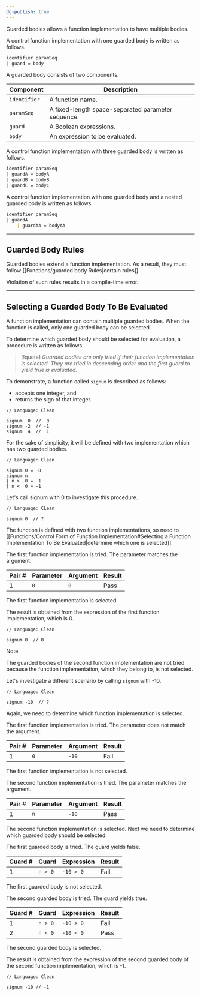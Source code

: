 ```yaml
---
dg-publish: true
---
```


Guarded bodies allows a function implementation to have multiple bodies.

A control function implementation with one guarded body is written as follows.

```markdown
identifier paramSeq
| guard = body
```

A guarded body consists of two components.

| Component    | Description                                        |
| ------------ | -------------------------------------------------- |
| `identifier` | A function name.                                   |
| `paramSeq`   | A fixed-length space-separated parameter sequence. |
| `guard`      | A Boolean expressions.                             |
| `body`       | An expression to be evaluated.                     |

A control function implementation with three guarded body is written as follows.

```markdown
identifier paramSeq
| guardA = bodyA
| guardB = bodyB
| guardC = bodyC
```

A control function implementation with one guarded body and a nested guarded body is written as follows.

```markdown
identifier paramSeq
| guardA
    | guardAA = bodyAA
```

---

## Guarded Body Rules

Guarded bodies extend a function implementation.
As a result, they must follow [[Functions/guarded body Rules|certain rules]].

Violation of such rules results in a compile-time error.

---

## Selecting a Guarded Body To Be Evaluated

A function implementation can contain multiple guarded bodies.
When the function is called, only one guarded body can be selected.

To determine which guarded body should be selected for evaluation, a procedure is written as follows.

> [!quote]
> *Guarded bodies are only tried if their function implementation is selected.*
> *They are tried in descending order and the first guard to yield true is evaluated.*

To demonstrate, a function called `signum` is described as follows:
- accepts one integer, and
- returns the sign of that integer.

```Clean
// Language: Clean

signum  0  //  0
signum -2  // -1
signum  4  //  1
```

For the sake of simplicity, it will be defined with two implementation which has two guarded bodies.

```
// Language: Clean

signum 0 =  0
signum n
| n >  0 =  1
| n <  0 = -1
```

Let's call signum with 0 to investigate this procedure.

```
// Language: CLean

signum 0  // ?
```

The function is defined with two function implementations, so need to  [[Functions/Control Form of Function Implementation#Selecting a Function Implementation To Be Evaluated|determine which one is selected]].

The first function implementation is tried.
The parameter matches the argument.

| Pair # | Parameter | Argument | Result |
| ------ | --------- | -------- | ------ |
| 1      | `0`       | `0`      | Pass   |

The first function implementation is selected.

The result is obtained from the expression of the first function implementation, which is 0.

```Clean
// Language: Clean

signum 0  // 0
```

> [!note]
> The guarded bodies of the second function implementation are not tried because the function implementation, which they belong to, is not selected.

Let's investigate a different scenario by calling `signum` with -10.

```Clean
// Language: Clean

signum -10  // ?
```

Again, we need to determine which function implementation is selected.

The first function implementation is tried. 
The parameter does not match the argument.

| Pair # | Parameter | Argument | Result |
| ------ | --------- | -------- | ------ |
| 1      | `0`       | `-10`    | Fail   |

The first function implementation is not selected.

The second function implementation is tried.
The parameter matches the argument.

| Pair # | Parameter | Argument | Result |
| ------ | --------- | -------- | ------ |
| 1      | `n`       | `-10`    | Pass   |

The second function implementation is selected.
Next we need to determine which guarded body should be selected.

The first guarded body is tried.
The guard yields false.

| Guard  # | Guard   | Expression | Result |
| -------- | ------- | ---------- | ------ |
| 1        | `n > 0` | `-10 > 0`  | Fail   |

The first guarded body is not selected.

The second guarded body is tried.
The guard yields true.

| Guard  # | Guard   | Expression | Result |
| -------- | ------- | ---------- | ------ |
| 1        | `n > 0` | `-10 > 0`  | Fail   |
| 2        | `n < 0` | `-10 < 0`  | Pass   |

The second guarded body is selected.

The result is obtained from the expression of the second guarded body of the second function implementation, which is -1.

```Clean
// Language: Clean

signum -10 // -1
```